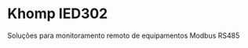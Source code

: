 <html>
  <head>
    <title>Tribunal Regional do Trabalho da 4ª Região</title>
  </head>  
<body>

<h1>Khomp IED302</h1>
<p>Soluções para monitoramento remoto de equipamentos Modbus RS485</p>

</body>
</html>
